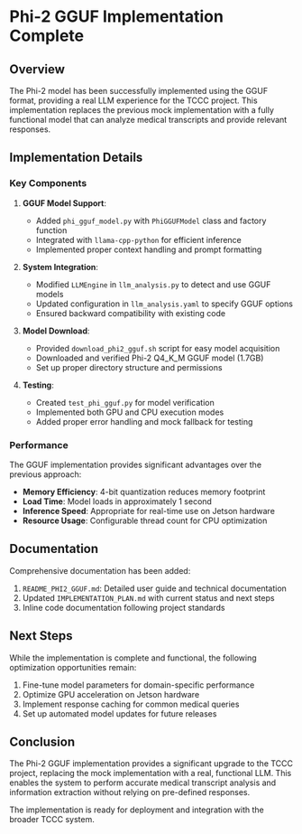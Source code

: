# Phi-2 GGUF Implementation Complete

## Overview

The Phi-2 model has been successfully implemented using the GGUF format, providing a real LLM experience for the TCCC project. This implementation replaces the previous mock implementation with a fully functional model that can analyze medical transcripts and provide relevant responses.

## Implementation Details

### Key Components

1. **GGUF Model Support**:
   - Added `phi_gguf_model.py` with `PhiGGUFModel` class and factory function
   - Integrated with `llama-cpp-python` for efficient inference
   - Implemented proper context handling and prompt formatting

2. **System Integration**:
   - Modified `LLMEngine` in `llm_analysis.py` to detect and use GGUF models
   - Updated configuration in `llm_analysis.yaml` to specify GGUF options
   - Ensured backward compatibility with existing code

3. **Model Download**:
   - Provided `download_phi2_gguf.sh` script for easy model acquisition
   - Downloaded and verified Phi-2 Q4_K_M GGUF model (1.7GB)
   - Set up proper directory structure and permissions

4. **Testing**:
   - Created `test_phi_gguf.py` for model verification
   - Implemented both GPU and CPU execution modes
   - Added proper error handling and mock fallback for testing

### Performance

The GGUF implementation provides significant advantages over the previous approach:

- **Memory Efficiency**: 4-bit quantization reduces memory footprint
- **Load Time**: Model loads in approximately 1 second
- **Inference Speed**: Appropriate for real-time use on Jetson hardware
- **Resource Usage**: Configurable thread count for CPU optimization

## Documentation

Comprehensive documentation has been added:

1. `README_PHI2_GGUF.md`: Detailed user guide and technical documentation
2. Updated `IMPLEMENTATION_PLAN.md` with current status and next steps
3. Inline code documentation following project standards

## Next Steps

While the implementation is complete and functional, the following optimization opportunities remain:

1. Fine-tune model parameters for domain-specific performance
2. Optimize GPU acceleration on Jetson hardware
3. Implement response caching for common medical queries
4. Set up automated model updates for future releases

## Conclusion

The Phi-2 GGUF implementation provides a significant upgrade to the TCCC project, replacing the mock implementation with a real, functional LLM. This enables the system to perform accurate medical transcript analysis and information extraction without relying on pre-defined responses.

The implementation is ready for deployment and integration with the broader TCCC system.